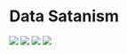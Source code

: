 # Data Satanism

![](https://i.yapx.ru/OFe9d.gif) ![](https://i.yapx.ru/OFe9d.gif) ![](https://i.yapx.ru/OFe9d.gif) ![](https://i.yapx.ru/OFe9d.gif)
